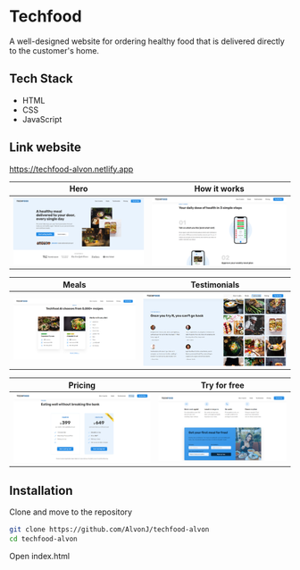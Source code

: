 # Techfood

A well-designed website for ordering healthy food that is delivered directly to the customer's home.

## Tech Stack

- HTML
- CSS
- JavaScript

## Link website

https://techfood-alvon.netlify.app

| Hero                                 | How it works                                 |
| ------------------------------------ | -------------------------------------------- |
| ![Hero section](img/screenshot1.png) | ![How it works section](img/screenshot2.png) |

| Meals                                 | Testimonials                                 |
| ------------------------------------- | -------------------------------------------- |
| ![Meals section](img/screenshot3.png) | ![Testimonials section](img/screenshot4.png) |

| Pricing                                 | Try for free                                 |
| --------------------------------------- | -------------------------------------------- |
| ![Pricing section](img/screenshot5.png) | ![Try for free section](img/screenshot6.png) |

## Installation

Clone and move to the repository

```bash
git clone https://github.com/AlvonJ/techfood-alvon
cd techfood-alvon
```

Open index.html
